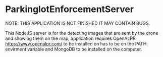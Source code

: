 # ParkinglotEnforcementServer

NOTE: THIS APPLICATION IS NOT FINISHED IT MAY CONTAIN BUGS.

This NodeJS server is for the detecting images that are sent by the drone and showing them on the map, application requires OpenALPR https://www.openalpr.com/ to be installed on has to be on the PATH envirment variable and MongoDB to be installed on the computer.